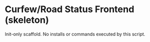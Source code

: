 # Curfew/Road Status Frontend (skeleton)
Init-only scaffold. No installs or commands executed by this script.
